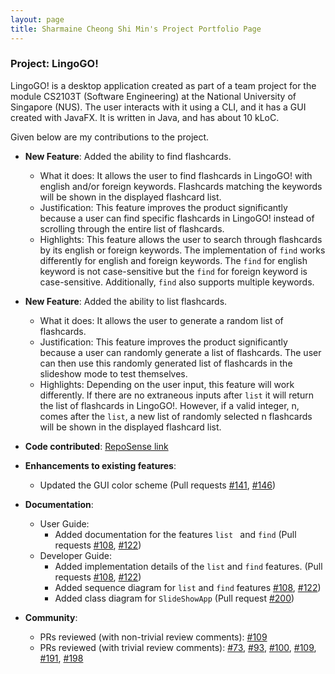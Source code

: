 ```yaml
---
layout: page
title: Sharmaine Cheong Shi Min's Project Portfolio Page
---
```


### Project: LingoGO!

LingoGO! is a desktop application created as part of a team project for the module CS2103T (Software Engineering) at the
National University of Singapore (NUS). The user interacts with it using a CLI, and it has a GUI created with JavaFX. It is
written in Java, and has about 10 kLoC.

Given below are my contributions to the project.

* **New Feature**: Added the ability to find flashcards.
    * What it does: It allows the user to find flashcards in LingoGO! with english and/or foreign keywords. Flashcards matching the keywords will be shown in the displayed flashcard list.
    * Justification: This feature improves the product significantly because a user can find specific flashcards in LingoGO! instead of scrolling through the entire list of flashcards.
    * Highlights: This feature allows the user to search through flashcards by its english or foreign keywords. The implementation of `find` works differently for english and foreign keywords. The `find` for english keyword is not case-sensitive but the `find` for foreign keyword is case-sensitive. Additionally, `find` also supports multiple keywords.

* **New Feature**: Added the ability to list flashcards.
    * What it does: It allows the user to generate a random list of flashcards.
    * Justification: This feature improves the product significantly because a user can randomly generate a list of flashcards. The user can then use this randomly generated list of flashcards in the slideshow mode to test themselves.
    * Highlights: Depending on the user input, this feature will work differently. If there are no extraneous inputs after `list` it will return the list of flashcards in LingoGO!. However, if a valid integer, n, comes after the `list`, a new list of randomly selected n flashcards will be shown in the displayed flashcard list. 

* **Code contributed**: [RepoSense link](https://nus-cs2103-ay2122s1.github.io/tp-dashboard/?search=sharmainec&sort=groupTitle&sortWithin=title&timeframe=commit&mergegroup=&groupSelect=groupByRepos&breakdown=true&checkedFileTypes=docs~functional-code~test-code~other&since=2021-09-17&tabOpen=true&zFR=false&tabAuthor=sharmainec&tabRepo=AY2122S1-CS2103T-T11-2%2Ftp%5Bmaster%5D&authorshipIsMergeGroup=false&authorshipFileTypes=docs~functional-code~test-code&authorshipIsBinaryFileTypeChecked=false&tabType=authorship)


* **Enhancements to existing features**:
    * Updated the GUI color scheme (Pull requests [\#141](https://github.com/AY2122S1-CS2103T-T11-2/tp/pull/141), [\#146](https://github.com/AY2122S1-CS2103T-T11-2/tp/pull/146))

* **Documentation**:
    * User Guide:
        * Added documentation for the features `list ` and `find` (Pull requests [\#108](https://github.com/AY2122S1-CS2103T-T11-2/tp/pull/108), [\#122](https://github.com/AY2122S1-CS2103T-T11-2/tp/pull/122))
    * Developer Guide:
        * Added implementation details of the `list` and `find` features. (Pull requests [\#108](https://github.com/AY2122S1-CS2103T-T11-2/tp/pull/108), [\#122](https://github.com/AY2122S1-CS2103T-T11-2/tp/pull/122))
        * Added sequence diagram for `list` and `find` features [\#108](https://github.com/AY2122S1-CS2103T-T11-2/tp/pull/108), [\#122](https://github.com/AY2122S1-CS2103T-T11-2/tp/pull/122))
        * Added class diagram for `SlideShowApp` (Pull request [\#200](https://github.com/AY2122S1-CS2103T-T11-2/tp/pull/200/commits/8ed658a7789543cc5e804949df0fb7eedaee6de9))

* **Community**:
    * PRs reviewed (with non-trivial review comments): [\#109](https://github.com/AY2122S1-CS2103T-T11-2/tp/pull/109)
    * PRs reviewed (with trivial review comments): [\#73](https://github.com/AY2122S1-CS2103T-T11-2/tp/pull/73), [\#93](https://github.com/AY2122S1-CS2103T-T11-2/tp/pull/93), [\#100](https://github.com/AY2122S1-CS2103T-T11-2/tp/pull/100), [\#109](https://github.com/AY2122S1-CS2103T-T11-2/tp/pull/109), [\#191](https://github.com/AY2122S1-CS2103T-T11-2/tp/pull/191), [\#198](https://github.com/AY2122S1-CS2103T-T11-2/tp/pull/198)
